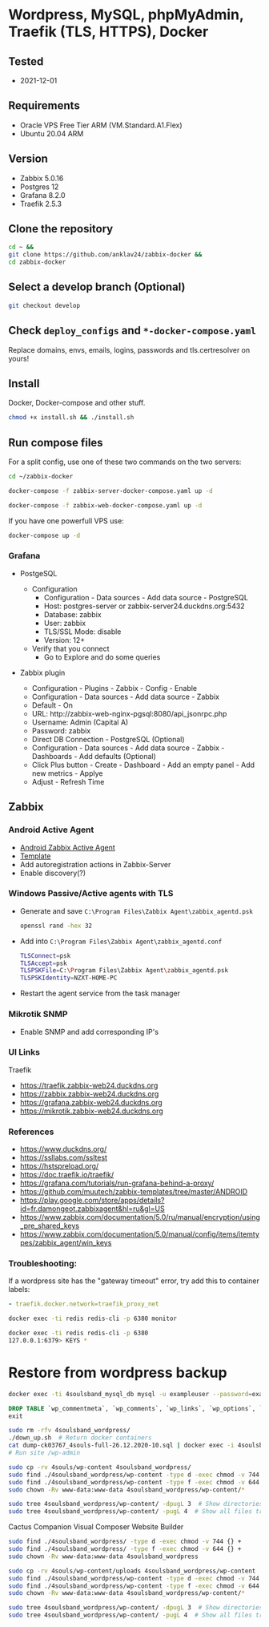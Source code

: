 # Wordpress, MySQL, phpMyAdmin, Traefik (TLS, HTTPS), Docker

## Tested
- 2021-12-01

## Requirements
- Oracle VPS Free Tier ARM (VM.Standard.A1.Flex)
- Ubuntu 20.04 ARM

## Version
- Zabbix 5.0.16
- Postgres 12
- Grafana 8.2.0
- Traefik 2.5.3

## Clone the repository
```bash
cd ~ &&
git clone https://github.com/anklav24/zabbix-docker &&
cd zabbix-docker
```

## Select a develop branch (Optional)
```bash
git checkout develop
```

## Check ```deploy_configs``` and ```*-docker-compose.yaml```
Replace domains, envs, emails, logins, passwords and tls.certresolver on yours!

## Install
Docker, Docker-compose and other stuff.
```bash
chmod +x install.sh && ./install.sh
```

## Run compose files
For a split config, use one of these two commands on the two servers:
```bash
cd ~/zabbix-docker
```
```bash
docker-compose -f zabbix-server-docker-compose.yaml up -d

docker-compose -f zabbix-web-docker-compose.yaml up -d
```
If you have one powerfull VPS use:
```bash
docker-compose up -d
```

### Grafana
- PostgeSQL
  - Configuration
    - Configuration - Data sources - Add data source - PostgreSQL
    - Host: postgres-server or zabbix-server24.duckdns.org:5432
    - Database: zabbix
    - User: zabbix
    - TLS/SSL Mode: disable
    - Version: 12+
  - Verify that you connect
    - Go to Explore and do some queries

- Zabbix plugin
  - Configuration - Plugins - Zabbix - Config - Enable
  - Configuration - Data sources - Add data source - Zabbix
  - Default - On
  - URL: http://zabbix-web-nginx-pgsql:8080/api_jsonrpc.php
  - Username: Admin  (Capital A)
  - Password: zabbix
  - Direct DB Connection - PostgreSQL (Optional)
  - Configuration - Data sources - Add data source - Zabbix - Dashboards - Add defaults (Optional)
  - Click Plus button - Create - Dashboard - Add an empty panel - Add new metrics - Applye
  - Adjust - Refresh Time

## Zabbix
### Android Active Agent
- [Android Zabbix Active Agent](https://play.google.com/store/apps/details?id=fr.damongeot.zabbixagent&hl=ru&gl=US)
- [Template](https://github.com/muutech/zabbix-templates/tree/master/ANDROID)
- Add autoregistration actions in Zabbix-Server
- Enable discovery(?)
 
### Windows Passive/Active agents with TLS
- Generate and save ```C:\Program Files\Zabbix Agent\zabbix_agentd.psk```
  ```bash
  openssl rand -hex 32
  ```
- Add into ```C:\Program Files\Zabbix Agent\zabbix_agentd.conf```
  ```bash
  TLSConnect=psk
  TLSAccept=psk
  TLSPSKFile=C:\Program Files\Zabbix Agent\zabbix_agentd.psk
  TLSPSKIdentity=NZXT-HOME-PC
  ```
- Restart the agent service from the task manager

### Mikrotik SNMP
- Enable SNMP and add corresponding IP's

### UI Links
Traefik
- https://traefik.zabbix-web24.duckdns.org
- https://zabbix.zabbix-web24.duckdns.org
- https://grafana.zabbix-web24.duckdns.org
- https://mikrotik.zabbix-web24.duckdns.org

### References
- https://www.duckdns.org/
- https://ssllabs.com/ssltest
- https://hstspreload.org/
- https://doc.traefik.io/traefik/
- https://grafana.com/tutorials/run-grafana-behind-a-proxy/
- https://github.com/muutech/zabbix-templates/tree/master/ANDROID
- https://play.google.com/store/apps/details?id=fr.damongeot.zabbixagent&hl=ru&gl=US
- https://www.zabbix.com/documentation/5.0/ru/manual/encryption/using_pre_shared_keys
- https://www.zabbix.com/documentation/5.0/manual/config/items/itemtypes/zabbix_agent/win_keys

### Troubleshooting:
If a wordpress site has the "gateway timeout" error, try add this to container labels:
```yaml
- traefik.docker.network=traefik_proxy_net
```

```bash
docker exec -ti redis redis-cli -p 6380 monitor

docker exec -ti redis redis-cli -p 6380
127.0.0.1:6379> KEYS *
```

# Restore from wordpress backup
```bash
docker exec -ti 4soulsband_mysql_db mysql -u exampleuser --password=examplepass 4soulsband
```
```sql
DROP TABLE `wp_commentmeta`, `wp_comments`, `wp_links`, `wp_options`, `wp_postmeta`, `wp_posts`,`wp_termmeta`, `wp_terms`, `wp_term_relationships`, `wp_term_taxonomy`, `wp_usermeta`, `wp_users`;
exit
```

```bash
sudo rm -rfv 4soulsband_wordpress/
./down_up.sh  # Return docker containers
cat dump-ck03767_4souls-full-26.12.2020-10.sql | docker exec -i 4soulsband_mysql_db mysql -u exampleuser --password=examplepass 4soulsband
# Run site /wp-admin

sudo cp -rv 4souls/wp-content 4soulsband_wordpress/
sudo find ./4soulsband_wordpress/wp-content -type d -exec chmod -v 744 {} +
sudo find ./4soulsband_wordpress/wp-content -type f -exec chmod -v 644 {} +
sudo chown -Rv www-data:www-data 4soulsband_wordpress/wp-content/*

sudo tree 4soulsband_wordpress/wp-content/ -dpugL 3  # Show directories tree
sudo tree 4soulsband_wordpress/wp-content/ -pugL 4  # Show all files tree
```

Cactus Companion
Visual Composer Website Builder

```bash
sudo find ./4soulsband_wordpress/ -type d -exec chmod -v 744 {} +
sudo find ./4soulsband_wordpress/ -type f -exec chmod -v 644 {} +
sudo chown -Rv www-data:www-data 4soulsband_wordpress
```

```bash
sudo cp -rv 4souls/wp-content/uploads 4soulsband_wordpress/wp-content
sudo find ./4soulsband_wordpress/wp-content -type d -exec chmod -v 744 {} +
sudo find ./4soulsband_wordpress/wp-content -type f -exec chmod -v 644 {} +
sudo chown -Rv www-data:www-data 4soulsband_wordpress/wp-content/*

sudo tree 4soulsband_wordpress/wp-content/ -dpugL 3  # Show directories tree
sudo tree 4soulsband_wordpress/wp-content/ -pugL 4  # Show all files tree
```